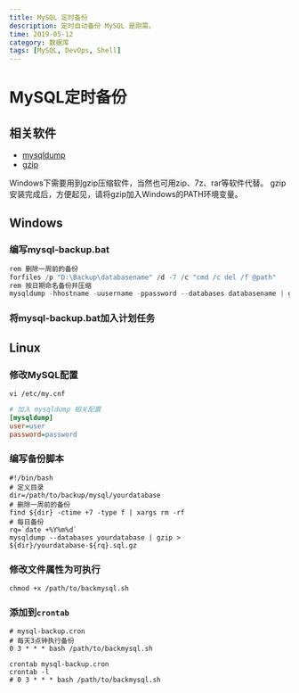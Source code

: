 ```yaml
---
title: MySQL 定时备份
description: 定时自动备份 MySQL 是刚需。
time: 2019-05-12
category: 数据库
tags: [MySQL, DevOps, Shell]
---
```


# MySQL定时备份

## 相关软件

- [mysqldump](https://dev.mysql.com/doc/refman/8.0/en/mysqldump.html)
- [gzip](http://www.gzip.org)

Windows下需要用到gzip压缩软件，当然也可用zip、7z、rar等软件代替。
gzip安装完成后，方便起见，请将gzip加入Windows的PATH环境变量。

## Windows

### 编写mysql-backup.bat

```powershell
rem 删除一周前的备份
forfiles /p "D:\Backup\databasename" /d -7 /c "cmd /c del /f @path"
rem 按日期命名备份并压缩
mysqldump -hhostname -uusername -ppassword --databases databasename | gzip > D:\Backup\databasename\databasename-%date:~0,10%.sql.gz
```

### 将mysql-backup.bat加入计划任务

## Linux

### 修改MySQL配置

```shell
vi /etc/my.cnf
```

```ini
# 加入 mysqldump 相关配置
[mysqldump]
user=user
password=password
```

### 编写备份脚本

```shell
#!/bin/bash
# 定义目录
dir=/path/to/backup/mysql/yourdatabase
# 删除一周前的备份
find ${dir} -ctime +7 -type f | xargs rm -rf
# 每日备份
rq=`date +%Y%m%d`
mysqldump --databases yourdatabase | gzip > ${dir}/yourdatabase-${rq}.sql.gz
```

### 修改文件属性为可执行

```shell
chmod +x /path/to/backmysql.sh
```

### 添加到`crontab`

```
# mysql-backup.cron
# 每天3点钟执行备份
0 3 * * * bash /path/to/backmysql.sh
```

```shell
crontab mysql-backup.cron
crontab -l
# 0 3 * * * bash /path/to/backmysql.sh
```
